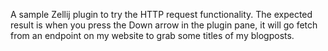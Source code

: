 A sample Zellij plugin to try the HTTP request functionality. The expected result is when you press the Down arrow in the plugin pane, it will go fetch from an endpoint on my website to grab some titles of my blogposts.

